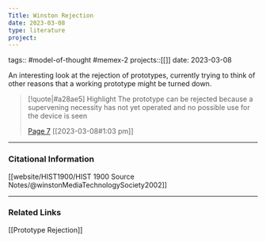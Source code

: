 ```yaml
---
Title: Winston Rejection
date: 2023-03-08
type: literature
project:
---
```

tags:: #model-of-thought #memex-2
projects::[[]]
date: 2023-03-08

An interesting look at the rejection of prototypes, currently trying to think of other reasons that a working prototype might be turned down.

> [!quote|#a28ae5] Highlight
> The prototype can be rejected because a supervening necessity has not yet operated and no possible use for the device is seen
>
> [Page 7](zotero://open-pdf/library/items/IUN3NHAA?page=7) [[2023-03-08#1:03 pm]]

---
### Citational Information

[[website/HIST1900/HIST 1900 Source Notes/@winstonMediaTechnologySociety2002]]

---

### Related Links

[[Prototype Rejection]]